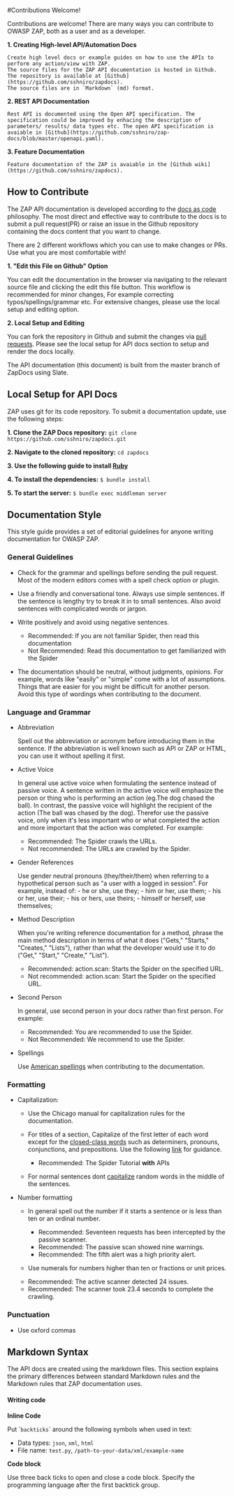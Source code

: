 #Contributions Welcome!

Contributions are welcome! There are many ways you can contribute to OWASP ZAP, both as a user and as a developer.

**1. Creating High-level API/Automation Docs**

    Create high level docs or example guides on how to use the APIs to perform any action/view with ZAP.
    The source files for the ZAP API documentation is hosted in Github. The repository is available at [Github](https://github.com/sshniro/zapdocs).
    The source files are in `Markdown` (md) format.
    
**2. REST API Documentation**

    Rest API is documented using the Open API specification. The specification could be improved by enhacing the description of 
    parameters/ results/ data types etc. The open API specification is avaiable in [Github](https://github.com/sshniro/zap-docs/blob/master/openapi.yaml).

**3. Feature Documentation**

    Feature documentation of the ZAP is avaiable in the [Github wiki](https://github.com/sshniro/zapdocs).


## How to Contribute

The ZAP API documentation is developed according to the [docs as code](https://www.writethedocs.org/guide/docs-as-code/) philosophy.
The most direct and effective way to contribute to the docs is to submit a pull request(PR) or raise an 
issue in the Github repository containing the docs content that you want to change.

There are 2 different workflows which you can use to make changes or PRs. Use what you are most comfortable with!

**1. "Edit this File on Github" Option**
    
You can edit the documentation in the browser via navigating to the relevant source file and clicking the edit this file button.
This workflow is recommended for minor changes, For example correcting typos/spellings/grammar etc.
For extensive changes, please use the local setup and editing option.

**2. Local Setup and Editing**
    
You can fork the repository in Github and submit the changes via [pull requests](https://help.github.com/en/articles/creating-a-pull-request-from-a-fork). 
Please see the local setup for API docs section to setup and render the docs locally.

<aside class="notice">
The API documentation (this document) is built from the master branch of ZapDocs using Slate.
</aside>

## Local Setup for API Docs

ZAP uses git for its code repository. 
To submit a documentation update, use the following steps:

**1. Clone the ZAP Docs repository:** 
    `git clone https://github.com/sshniro/zapdocs.git`
   
**2. Navigate to the cloned repository:** 
    `cd zapdocs`
    
**3. Use the following guide to install [Ruby](https://www.ruby-lang.org/en/documentation/installation/)**

**4. To install the dependencies:** `$ bundle install`
        
**5. To start the server:** `$ bundle exec middleman server`

## Documentation Style

This style guide provides a set of editorial guidelines for anyone writing documentation for OWASP ZAP.

### General Guidelines

* Check for the grammar and spellings before sending the pull request. Most of the modern editors comes with a spell 
check option or plugin.

* Use a friendly and conversational tone. Always use simple sentences. If the sentence is lengthy try to break it in to small sentences. 
Also avoid sentences with complicated words or jargon.

* Write positively and avoid using negative sentences.

  - Recommended: If you are not familiar Spider, then read this documentation
  - Not Recommended: Read this documentation to get familiarized with the Spider

* The documentation should be neutral, without judgments, opinions. For example, words like "easily" or "simple" come with 
a lot of assumptions. Things that are easier for you might be difficult for another person. Avoid this type of wordings 
when contributing to the document.

### Language and Grammar

* Abbreviation

    Spell out the abbreviation or acronym before introducing them in the sentence. If the abbreviation is well known such as
    API or ZAP or HTML, you can use it without spelling it first.

* Active Voice

    In general use active voice when formulating the sentence instead of passive voice. A sentence written in the active voice will emphasize 
    the person or thing who is performing an action (eg.The dog chased the ball).  In contrast, the passive voice will highlight 
    the recipient of the action (The ball was chased by the dog). Therefor use the passive voice, only when it's less important 
    who or what completed the action and more important that the action was completed. For example:
    
    - Recommended: The Spider crawls the URLs.<br>
    - Not recommended: The URLs are crawled by the Spider.

* Gender References

    Use gender neutral pronouns (they/their/them) when referring to a hypothetical person such as "a user with a logged in session". 
    For example, instead of:
        - he or she, use they;
        - him or her, use them;
        - his or her, use their;
        - his or hers, use theirs;
        - himself or herself, use themselves;

* Method Description

    When you're writing reference documentation for a method, phrase the main method description in terms of what it does 
    ("Gets," "Starts," "Creates," "Lists"), rather than what the developer would use it to do ("Get," "Start," "Create," "List").
    
    - Recommended: action.scan: Starts the Spider on the specified URL. <br>
    - Not recommended: action.scan: Start the Spider on the specified URL.

* Second Person

    In general, use second person in your docs rather than first person. For example:
    
    - Recommended: You are recommended to use the Spider.<br>
    - Not Recommended: We recommend to use the Spider. 

* Spellings

    Use [American spellings](https://www.oxfordinternationalenglish.com/differences-in-british-and-american-spelling/) when
    contributing to the documentation. 
 
### Formatting

* Capitalization:

    * Use the Chicago manual for capitalization rules for the documentation.
    
    * For titles of a section, Capitalize of the first letter of each word except for the [closed-class words](http://babelnet.sbg.ac.at/themepark/grammar/classes.htm) 
      such as determiners, pronouns, conjunctions, and prepositions. Use the following [link](https://capitalizemytitle.com/#Chicago) for guidance.
      - Recommended: The Spider Tutorial **with** APIs
      
    * For normal sentences dont [capitalize](https://www.grammarly.com/blog/capitalization-rules/) random words in the middle of the sentences.
    
* Number formatting   
    * In general spell out the number if it starts a sentence or is less than ten or an ordinal number. 
      - Recommended: Seventeen requests has been intercepted by the passive scanner. 
      - Recommended: The passive scan showed nine warnings.    
      - Recommended: The fifth alert was a high priority alert.  
       
    * Use numerals for numbers higher than ten or fractions or unit prices.
     - Recommended: The active scanner detected 24 issues.
     - Recommended: The scanner took 23.4 seconds to complete the crawling.

### Punctuation
    
*  Use oxford commas
    
## Markdown Syntax

The API docs are created using the markdown files. This section explains the primary differences between standard Markdown rules 
and the Markdown rules that ZAP documentation uses.

#### Writing code

**Inline Code**

Put \``backticks`\` around the following symbols when used in text:

* Data types: `json`, `xml`, `html`
* File name: `test.py`, `/path-to-your-data/xml/example-name`

**Code block**                                              

Use three back ticks to open and close a code block. Specify the programming language after the first backtick group.


